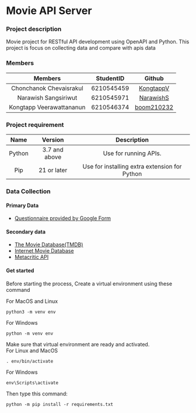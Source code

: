 Movie API Server
================


### Project description
Movie project for RESTful API development using OpenAPI and Python. This project is focus on collecting data and compare with apis data
### Members
| Members | StudentID | Github |
| :---: | :---: | :---: |
| Chonchanok	Chevaisrakul | 6210545459 | [KongtappV](https://github.com/KongtappV) |
| Narawish 	Sangsiriwut	 | 6210545971 | [NarawishS](https://github.com/NarawishS) |
| Kongtapp 	Veerawattananun	 | 6210546374 | [boom210232](https://github.com/boom210232) |
### Project requirement
| Name | Version | Description |
| :---: | :---: | :---: |
|Python  | 3.7 and above | Use for running APIs.|
| Pip| 21 or later| Use for installing extra extension for Python|
### Data Collection
#### Primary Data
- [Questionnaire provided by Google Form](https://docs.google.com/forms/d/e/1FAIpQLSeowh_YJuN-eWCO2ahBSGyoyLNL8E78wraUG2INRLrgP50RrA/viewform)
#### Secondary data
- [The Movie Database(TMDB)](https://www.themoviedb.org/documentation/api)
- [Internet Movie Database](https://imdb-api.com/swagger/index.html)
- [Metacritic API](https://www.internetvideoarchive.com/apis/metacritic-api/)

#### Get started
Before starting the process, Create a virtual environment using these command

For MacOS and Linux
```
python3 -m venv env
```
For Windows
```
python -m venv env
```

Make sure that virtual environment are ready and activated.  
For Linux and MacOS
```
. env/bin/activate
```

For Windows
```
env\Scripts\activate
```

Then type this command:
```
python -m pip install -r requirements.txt
```
